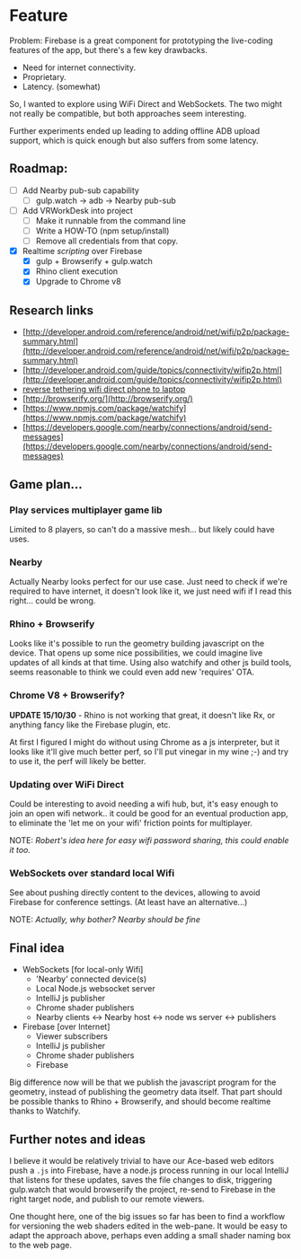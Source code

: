 # Feature

Problem: Firebase is a great component for prototyping the live-coding features of the app, but there's a few key drawbacks.

- Need for internet connectivity.
- Proprietary.
- Latency. (somewhat)

So, I wanted to explore using WiFi Direct and WebSockets. The two might not really be compatible, but both approaches seem interesting.

Further experiments ended up leading to adding offline ADB upload support, which is quick enough but also suffers from some latency.

## Roadmap: 
- [ ] Add Nearby pub-sub capability
	- [ ] gulp.watch -> adb -> Nearby pub-sub
- [ ] Add VRWorkDesk into project
	- [ ] Make it runnable from the command line
	- [ ] Write a HOW-TO (npm setup/install)
	- [ ] Remove all credentials from that copy.
- [x] Realtime *scripting* over Firebase
	- [x] gulp + Browserify + gulp.watch
	- [x] Rhino client execution
	- [x] Upgrade to Chrome v8

## Research links

- [http://developer.android.com/reference/android/net/wifi/p2p/package-summary.html](http://developer.android.com/reference/android/net/wifi/p2p/package-summary.html)
- [http://developer.android.com/guide/topics/connectivity/wifip2p.html](http://developer.android.com/guide/topics/connectivity/wifip2p.html)
- [reverse tethering wifi direct phone to laptop](http://androidforums.com/threads/howto-wifi-direct-use-your-laptop-desktop-as-a-softap-for-android-reverse-tethering.552970/)
- [http://browserify.org/](http://browserify.org/)
- [https://www.npmjs.com/package/watchify](https://www.npmjs.com/package/watchify)
- [https://developers.google.com/nearby/connections/android/send-messages](https://developers.google.com/nearby/connections/android/send-messages)

## Game plan...

### Play services multiplayer game lib
Limited to 8 players, so can't do a massive mesh... but likely could have uses.

### Nearby
Actually Nearby looks perfect for our use case. Just need to check if we're required to have internet, it doesn't look like it, we just need wifi if I read this right... could be wrong.

### Rhino + Browserify 
Looks like it's possible to run the geometry building javascript on the device. That opens up some nice possibilities, we could imagine live updates of all kinds at that time. Using also watchify and other js build tools, seems reasonable to think we could even add new 'requires' OTA. 

### Chrome V8 + Browserify?
**UPDATE 15/10/30** - Rhino is not working that great, it doesn't like Rx, or anything fancy like the Firebase plugin, etc. 

At first I figured I might do without using Chrome as a js interpreter, but it looks like it'll give much better perf, so I'll put vinegar in my wine ;-) and try to use it, the perf will likely be better.

### Updating over WiFi Direct
Could be interesting to avoid needing a wifi hub, but, it's easy enough to join an open wifi network.. it could be good for an eventual production app, to eliminate the 'let me on your wifi' friction points for multiplayer.

NOTE: *Robert's idea here for easy wifi password sharing, this could enable it too.*

### WebSockets over standard local Wifi
See about pushing directly content to the devices, allowing to avoid Firebase for conference settings. (At least have an alternative...)

NOTE:  *Actually, why bother? Nearby should be fine*


## Final idea

- WebSockets [for local-only Wifi]
	- 'Nearby' connected device(s)
	- Local Node.js websocket server 
	- IntelliJ js publisher
	- Chrome shader publishers
	- Nearby clients <-> Nearby host <-> node ws server <-> publishers
- Firebase [over Internet] 
	- Viewer subscribers
	- IntelliJ js publisher
	- Chrome shader publishers
	- Firebase

Big difference now will be that we publish the javascript program for the geometry, instead of publishing the geometry data itself. That part should be possible thanks to Rhino + Browserify, and should become realtime thanks to Watchify.

## Further notes and ideas

I believe it would be relatively trivial to have our Ace-based web editors push a `.js` into Firebase, have a node.js process running in our local IntelliJ that listens for these updates, saves the file changes to disk, triggering gulp.watch that would browserify the project, re-send to Firebase in the right target node, and publish to our remote viewers.

One thought here, one of the big issues so far has been to find a workflow for versioning the web shaders edited in the web-pane. It would be easy to adapt the approach above, perhaps even adding a small shader naming box to the web page.




